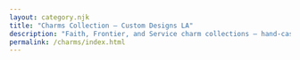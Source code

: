 ```yaml
---
layout: category.njk
title: "Charms Collection — Custom Designs LA"
description: "Faith, Frontier, and Service charm collections — hand-cast designs inspired by craftsmanship and meaning."
permalink: /charms/index.html
---
```

